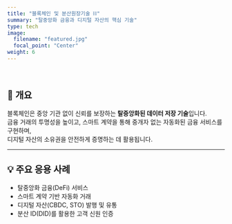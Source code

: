 ```yaml
---
title: "블록체인 및 분산원장기술 ⛓️"
summary: "탈중앙화 금융과 디지털 자산의 핵심 기술"
type: tech
image:
  filename: "featured.jpg"
  focal_point: "Center"
weight: 6
---
```


<br>

## 📌 개요
블록체인은 중앙 기관 없이 신뢰를 보장하는 **탈중앙화된 데이터 저장 기술**입니다.  
금융 거래의 투명성을 높이고, 스마트 계약을 통해 중개자 없는 자동화된 금융 서비스를 구현하며,  
디지털 자산의 소유권을 안전하게 증명하는 데 활용됩니다.

---

## 💡 주요 응용 사례
- 탈중앙화 금융(DeFi) 서비스
- 스마트 계약 기반 자동화 거래
- 디지털 자산(CBDC, STO) 발행 및 유통
- 분산 ID(DID)를 활용한 고객 신원 인증

<style>
  .article-container h1,
  .article-container h2,
  .article-container h3,
  .article-container p,
  .article-container li {
    text-align: justify;
    word-break: keep-all;
  }
</style>